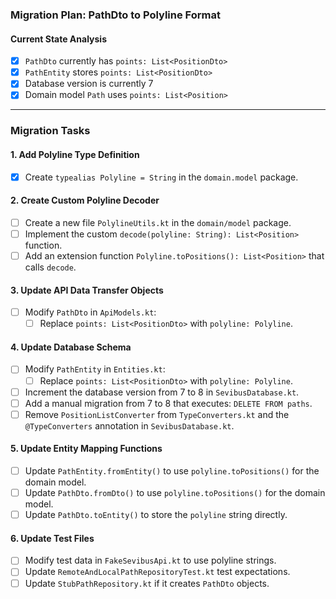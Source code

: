 ### Migration Plan: PathDto to Polyline Format

#### Current State Analysis

- [X] `PathDto` currently has `points: List<PositionDto>`
- [X] `PathEntity` stores `points: List<PositionDto>`
- [X] Database version is currently 7
- [X] Domain model `Path` uses `points: List<Position>`

---

### Migration Tasks

#### 1. Add Polyline Type Definition

- [x] Create `typealias Polyline = String` in the `domain.model` package.

#### 2. Create Custom Polyline Decoder

- [ ] Create a new file `PolylineUtils.kt` in the `domain/model` package.
- [ ] Implement the custom `decode(polyline: String): List<Position>` function.
- [ ] Add an extension function `Polyline.toPositions(): List<Position>` that calls `decode`.

#### 3. Update API Data Transfer Objects

- [ ] Modify `PathDto` in `ApiModels.kt`:
    - [ ] Replace `points: List<PositionDto>` with `polyline: Polyline`.

#### 4. Update Database Schema

- [ ] Modify `PathEntity` in `Entities.kt`:
    - [ ] Replace `points: List<PositionDto>` with `polyline: Polyline`.
- [ ] Increment the database version from 7 to 8 in `SevibusDatabase.kt`.
- [ ] Add a manual migration from 7 to 8 that executes: `DELETE FROM paths`.
- [ ] Remove `PositionListConverter` from `TypeConverters.kt` and the `@TypeConverters` annotation in `SevibusDatabase.kt`.

#### 5. Update Entity Mapping Functions

- [ ] Update `PathEntity.fromEntity()` to use `polyline.toPositions()` for the domain model.
- [ ] Update `PathDto.fromDto()` to use `polyline.toPositions()` for the domain model.
- [ ] Update `PathDto.toEntity()` to store the `polyline` string directly.

#### 6. Update Test Files

- [ ] Modify test data in `FakeSevibusApi.kt` to use polyline strings.
- [ ] Update `RemoteAndLocalPathRepositoryTest.kt` test expectations.
- [ ] Update `StubPathRepository.kt` if it creates `PathDto` objects.
